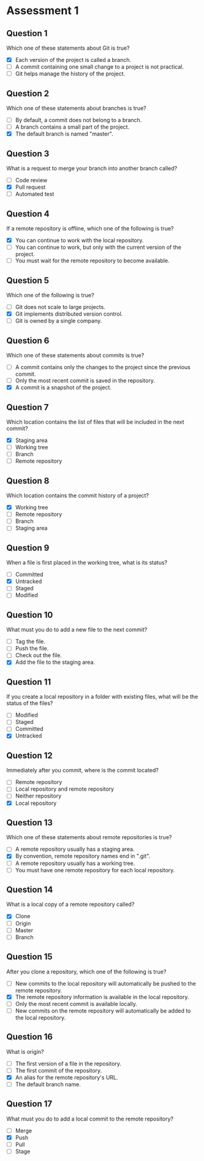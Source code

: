 # Assessment 1

## Question 1

Which one of these statements about Git is true?  
- [x] Each version of the project is called a branch.  
- [ ] A commit containing one small change to a project is not practical.  
- [ ] Git helps manage the history of the project.  

## Question 2

Which one of these statements about branches is true?  
- [ ] By default, a commit does not belong to a branch.  
- [ ] A branch contains a small part of the project.  
- [x] The default branch is named "master".  

## Question 3

What is a request to merge your branch into another branch called?  
- [ ] Code review  
- [x] Pull request  
- [ ] Automated test  

## Question 4

If a remote repository is offline, which one of the following is true?  
- [x] You can continue to work with the local repository.  
- [ ] You can continue to work, but only with the current version of the project.  
- [ ] You must wait for the remote repository to become available.  

## Question 5
Which one of the following is true?  
- [ ] Git does not scale to large projects.  
- [x] Git implements distributed version control.  
- [ ] Git is owned by a single company.  

## Question 6

Which one of these statements about commits is true?  
- [ ] A commit contains only the changes to the project since the previous commit.  
- [ ] Only the most recent commit is saved in the repository.  
- [x] A commit is a snapshot of the project.  

## Question 7

Which location contains the list of files that will be included in the next commit?  
- [x] Staging area  
- [ ] Working tree  
- [ ] Branch  
- [ ] Remote repository  

## Question 8

Which location contains the commit history of a project?  
- [x] Working tree  
- [ ] Remote repository  
- [ ] Branch  
- [ ] Staging area  

## Question 9

When a file is first placed in the working tree, what is its status?  
- [ ] Committed  
- [x] Untracked  
- [ ] Staged  
- [ ] Modified  

## Question 10

What must you do to add a new file to the next commit?  
- [ ] Tag the file.  
- [ ] Push the file.  
- [ ] Check out the file.  
- [x] Add the file to the staging area.  

## Question 11

If you create a local repository in a folder with existing files, what will be the status of the files?  
- [ ] Modified  
- [ ] Staged  
- [ ] Committed  
- [x] Untracked  

## Question 12

Immediately after you commit, where is the commit located?  
- [ ] Remote repository  
- [ ] Local repository and remote repository  
- [ ] Neither repository  
- [x] Local repository  

## Question 13

Which one of these statements about remote repositories is true?  
- [ ] A remote repository usually has a staging area.  
- [x] By convention, remote repository names end in ".git".  
- [ ] A remote repository usually has a working tree.  
- [ ] You must have one remote repository for each local repository.  

## Question 14

What is a local copy of a remote repository called?  
- [x] Clone  
- [ ] Origin  
- [ ] Master  
- [ ] Branch  

## Question 15

After you clone a repository, which one of the following is true?  
- [ ] New commits to the local repository will automatically be pushed to the remote repository.  
- [x] The remote repository information is available in the local repository.  
- [ ] Only the most recent commit is available locally.  
- [ ] New commits on the remote repository will automatically be added to the local repository.  

## Question 16

What is origin?  
- [ ] The first version of a file in the repository.  
- [ ] The first commit of the repository.  
- [x] An alias for the remote repository's URL.  
- [ ] The default branch name.  

## Question 17

What must you do to add a local commit to the remote repository?  
- [ ] Merge  
- [x] Push  
- [ ] Pull  
- [ ] Stage  
